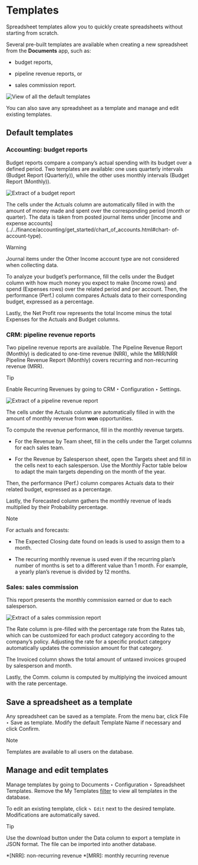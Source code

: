 # Templates

Spreadsheet templates allow you to quickly create spreadsheets without
starting from scratch.

Several pre-built templates are available when creating a new spreadsheet from
the **Documents** app, such as:

  * budget reports,

  * pipeline revenue reports, or

  * sales commission report.

![View of all the default templates](../../../_images/report-templates.png)

You can also save any spreadsheet as a template and manage and edit existing
templates.

## Default templates

### Accounting: budget reports

Budget reports compare a company’s actual spending with its budget over a
defined period. Two templates are available: one uses quarterly intervals
(Budget Report (Quarterly)), while the other uses monthly intervals (Budget
Report (Monthly)).

![Extract of a budget report](../../../_images/budget-report.png)

The cells under the Actuals column are automatically filled in with the amount
of money made and spent over the corresponding period (month or quarter). The
data is taken from posted journal items under [income and expense
accounts](../../finance/accounting/get_started/chart_of_accounts.html#chart-
of-account-type).

Warning

Journal items under the Other Income account type are not considered when
collecting data.

To analyze your budget’s performance, fill the cells under the Budget column
with how much money you expect to make (Income rows) and spend (Expenses rows)
over the related period and per account. Then, the performance (Perf.) column
compares Actuals data to their corresponding budget, expressed as a
percentage.

Lastly, the Net Profit row represents the total Income minus the total
Expenses for the Actuals and Budget columns.

### CRM: pipeline revenue reports

Two pipeline revenue reports are available. The Pipeline Revenue Report
(Monthly) is dedicated to one-time revenue (NRR), while the MRR/NRR Pipeline
Revenue Report (Monthly) covers recurring and non-recurring revenue (MRR).

Tip

Enable Recurring Revenues by going to CRM ‣ Configuration ‣ Settings.

![Extract of a pipeline revenue report](../../../_images/pipeline-revenue.png)

The cells under the Actuals column are automatically filled in with the amount
of monthly revenue from **won** opportunities.

To compute the revenue performance, fill in the monthly revenue targets.

  * For the Revenue by Team sheet, fill in the cells under the Target columns for each sales team.

  * For the Revenue by Salesperson sheet, open the Targets sheet and fill in the cells next to each salesperson. Use the Monthly Factor table below to adapt the main targets depending on the month of the year.

Then, the performance (Perf.) column compares Actuals data to their related
budget, expressed as a percentage.

Lastly, the Forecasted column gathers the monthly revenue of leads multiplied
by their Probability percentage.

Note

For actuals and forecasts:

  * The Expected Closing date found on leads is used to assign them to a month.

  * The recurring monthly revenue is used even if the recurring plan’s number of months is set to a different value than 1 month. For example, a yearly plan’s revenue is divided by 12 months.

### Sales: sales commission

This report presents the monthly commission earned or due to each salesperson.

![Extract of a sales commission report](../../../_images/sales-commission.png)

The Rate column is pre-filled with the percentage rate from the Rates tab,
which can be customized for each product category according to the company’s
policy. Adjusting the rate for a specific product category automatically
updates the commission amount for that category.

The Invoiced column shows the total amount of untaxed invoices grouped by
salesperson and month.

Lastly, the Comm. column is computed by multiplying the invoiced amount with
the rate percentage.

## Save a spreadsheet as a template

Any spreadsheet can be saved as a template. From the menu bar, click File ‣
Save as template. Modify the default Template Name if necessary and click
Confirm.

Note

Templates are available to all users on the database.

## Manage and edit templates

Manage templates by going to Documents ‣ Configuration ‣ Spreadsheet
Templates. Remove the My Templates
[filter](../../essentials/search.html#search-preconfigured-filters) to view
all templates in the database.

To edit an existing template, click `✎ Edit` next to the desired template.
Modifications are automatically saved.

Tip

Use the download button under the Data column to export a template in JSON
format. The file can be imported into another database.

  *[NRR]: non-recurring revenue
  *[MRR]: monthly recurring revenue

